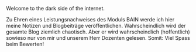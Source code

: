 Welcome to the dark side of the internet. 

Zu Ehren eines Leistungsnachweises des Moduls BAIN werde ich hier meine Notizen und Blogbeiträge veröffentlichen. Wahrscheindlich wird der gesamte Blog ziemlich chaotisch. Aber er wird wahrscheindlich (hoffentlich) sowieso nur von mir und unserem Herr Dozenten gelesen. Somit: Viel Spass beim Bewerten!
